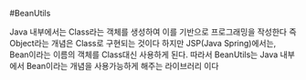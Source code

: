 #BeanUtils

Java 내부에서는 Class라는 객체를 생성하여 이를 기반으로 프로그래밍을 작성한다 즉 Object라는 개념은 Class로 구현되는 것이다
하지만 JSP(Java Spring)에서는, Bean이라는 이름의 객체를 Class대신 사용하게 된다.
따라서 BeanUtils는 Java 내부에서 Bean이라는 개념을 사용가능하게 해주는 라이브러리 이다